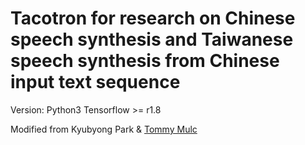 # Tacotron for research on Chinese speech synthesis and Taiwanese speech synthesis from Chinese input text sequence

Version:
Python3
Tensorflow >= r1.8

Modified from Kyubyong Park & [Tommy Mulc](tmulc18@gmail.com)

